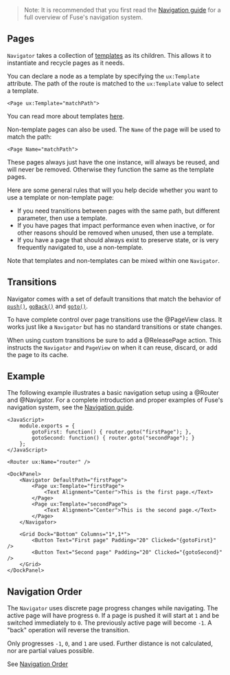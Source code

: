 > Note: It is recommended that you first read the [Navigation guide](/docs/navigation/navigation) for a full overview of Fuse's navigation system.

## Pages

`Navigator` takes a collection of [templates](/docs/basics/creating-components#templates-ux-template) as its children.
This allows it to instantiate and recycle pages as it needs.

You can declare a node as a template by specifying the `ux:Template` attribute. The path of the route is matched to the `ux:Template` value to select a template.

	<Page ux:Template="matchPath">

You can read more about templates [here](/docs/basics/creating-components#templates-ux-template).

Non-template pages can also be used. The `Name` of the page will be used to match the path:

	<Page Name="matchPath">

These pages always just have the one instance, will always be reused, and will never be removed. Otherwise they function the same as the template pages.

Here are some general rules that will you help decide whether you want to use a template or non-template page:

- If you need transitions between pages with the same path, but different parameter, then use a template.
- If you have pages that impact performance even when inactive, or for other reasons should be removed when unused, then use a template.
- If you have a page that should always exist to preserve state, or is very frequently navigated to, use a non-template.

Note that templates and non-templates can be mixed within one `Navigator`.

## Transitions

Navigator comes with a set of default transitions that match the behavior of
[`push()`](/docs/fuse/navigation/router/push_0f0d575d),
[`goBack()`](/docs/fuse/navigation/router/goback_c0e37bee) and
[`goto()`](/docs/fuse/navigation/router/goto_0f0d575d).

To have complete control over page transitions use the @PageView class. It works just like a `Navigator` but has no standard transitions or state changes.

When using custom transitions be sure to add a @ReleasePage action. This instructs the `Navigator` and `PageView` on when it can reuse, discard, or add the page to its cache.

## Example

The following example illustrates a basic navigation setup using a @Router and @Navigator.
For a complete introduction and proper examples of Fuse's navigation system, see the [Navigation guide](/docs/navigation/navigation).

	<JavaScript>
		module.exports = {
			gotoFirst: function() { router.goto("firstPage"); },
			gotoSecond: function() { router.goto("secondPage"); }
		};
	</JavaScript>

	<Router ux:Name="router" />

	<DockPanel>
		<Navigator DefaultPath="firstPage">
			<Page ux:Template="firstPage">
				<Text Alignment="Center">This is the first page.</Text>
			</Page>
			<Page ux:Template="secondPage">
				<Text Alignment="Center">This is the second page.</Text>
			</Page>
		</Navigator>

		<Grid Dock="Bottom" Columns="1*,1*">
			<Button Text="First page" Padding="20" Clicked="{gotoFirst}" />
			<Button Text="Second page" Padding="20" Clicked="{gotoSecond}" />
		</Grid>
	</DockPanel>

## Navigation Order

The `Navigator` uses discrete page progress changes while navigating. The active page will have progress `0`. If a page is pushed it will start at `1` and be switched immediately to `0`. The previously active page will become `-1`. A "back" operation will reverse the transition.

Only progresses `-1`, `0`, and `1` are used. Further distance is not calculated, nor are partial values possible.

See [Navigation Order](articles:navigation/navigationorder.md)
